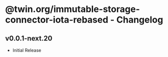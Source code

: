 # @twin.org/immutable-storage-connector-iota-rebased - Changelog

## v0.0.1-next.20

- Initial Release
